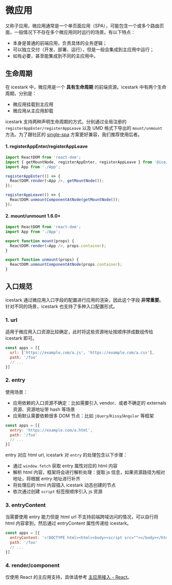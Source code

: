 # 微应用

又称子应用，微应用通常是一个单页面应用（SPA），可能包含一个或多个路由页面，一般情况下不存在多个微应用同时运行的场景。有以下特点：

+ 本身是普通的前端应用，负责具体的业务逻辑；
+ 可以独立交付（开发、部署、运行），但是一般会集成到主应用中运行；
+ 如有必要，甚至能集成到不同的主应用中。

## 生命周期

在 icestark 中，微应用是一个 **具有生命周期** 的前端资源。icestark 中有两个生命周期，分别是：

+ 微应用挂载到主应用
+ 微应用从主应用卸载

icestark 支持两种声明生命周期的方式。分别通过全局注册的 `registerAppEnter/registerAppLeave` 以及 UMD 格式下导出的 `mount/unmount` 方法。为了跟社区的 [single-spa](https://single-spa.js.org/) 方案更好兼容，我们推荐使用后者。

#### 1. registerAppEnter/registerAppLeave

```js
import ReactDOM from 'react-dom';
import { getMountNode, registerAppEnter, registerAppLeave } from '@ice/stark-app';
import App from './App';

registerAppEnter(() => {
  ReactDOM.render(<App />, getMountNode());
});

registerAppLeave(() => {
  ReactDOM.unmountComponentAtNode(getMountNode());
});
```

#### 2. mount/unmount <Badge>1.6.0+</Badge>

```js
import ReactDOM from 'react-dom';
import App from './App';

export function mount(props) {
  ReactDOM.render(<App />, props.container);
}

export function unmount(props) {
  ReactDOM.unmountComponentAtNode(props.container);
}
```

## 入口规范

icestark 通过微应用入口字段的配置进行应用的渲染，因此这个字段 **非常重要**。针对不同的场景，icestark 也支持了多种入口配置形式。

### 1. url

适用于微应用入口资源比较确定，此时将这些资源地址按顺序拼成数组传给 icestark 即可。

```js
const apps = [{
  url: ['https://example.com/a.js', 'https://example.com/a.css'],
  path: '/foo'
  // ...
}]
```

### 2. entry

使用场景：

- 应用依赖的入口资源不确定：比如需要引入 vendor、或者不确定的 externals 资源、资源地址带 hash 等场景
- 应用默认需要依赖很多 DOM 节点：比如 `jQuery`/`Kissy`/`Angular` 等框架

```js
const apps = [{
  entry: 'https://example.com/a.html',
  path: '/foo'
  // ...
}]
```

entry 对应 html url, icestark 对 `entry` 的处理包含以下步骤：

- 通过 `window.fetch` 获取 entry 属性对应的 html 内容
- 解析 html 内容，框架将会进行解析处理：提取 js 信息，如果资源路径为相对地址，将根据 entry 地址进行补齐
- 将处理后的 html 内容插入 icestark 动态创建的节点
- 依次通过创建 `script` 标签按顺序引入 js 资源

### 3. entryContent

当需要使用 entry 能力但是 html url 不支持前端跨域访问的情况，可以自行将 html 内容拿到，然后通过 entryContent 属性传递给 icestark。

```js
const apps = [{
  entryContent: '<!DOCTYPE html><html><body><script src=""></body></html>',
  path: '/foo'
  // ...
}]
```

### 4. render/component

仅使用 React 的主应用支持，具体请参考 [主应用接入 - React](/guide/use-layout/react)。